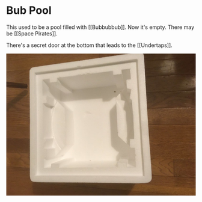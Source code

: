 # Bub Pool

This used to be a pool filled with [[Bubbubbub]]. Now it's empty. There may be [[Space Pirates]].

There's a secret door at the bottom that leads to the [[Undertaps]].

![Bub pool](../media/51783722164_b998bd9718_c.jpg)